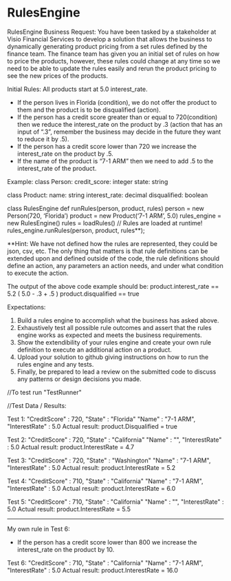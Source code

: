 # RulesEngine
RulesEngine
Business Request:
You have been tasked by a stakeholder at Visio Financial Services to develop a solution that allows the business to dynamically 
generating product pricing from a set rules defined by the finance team. 
The finance team has given you an initial set of rules on how to price the products, 
however, these rules could change at any time so we need to be able 
to update the rules easily and rerun the product pricing to see the new prices of the products.

Initial Rules:
All products start at 5.0 interest_rate.
- If the person lives in Florida (condition), we do not offer the product to them and 
the product is to be disqualified (action).
- If the person has a credit score greater than or equal to 720(condition) 
then we reduce the interest_rate on the product by .3 
(action that has an input of “.3”, remember the business may decide in the future they want to reduce it by .5).
- If the person has a credit score lower than 720 we increase the interest_rate on the product 
by .5.
- If the name of the product is “7-1 ARM” then we need to add .5 to the interest_rate of the
product.

Example:
class Person:
  credit_score: integer
  state: string

class Product:
  name: string
  interest_rate: decimal
  disqualified: boolean

class RulesEngine
  def runRules(person, product, rules)
  person = new Person(720, ‘Florida’)
  product = new Product(‘7-1 ARM’, 5.0)
  rules_engine = new RulesEngine()
  rules = loadRules() // Rules are loaded at runtime!
  rules_engine.runRules(person, product, rules**);

**Hint: We have not defined how the rules are represented, they could be json, csv, etc. The only thing that matters is that rule definitions can be extended upon and defined outside of the code, the rule definitions should define an action, any parameters an action needs, and under what condition to execute the action.

The output of the above code example should be:
product.interest_rate == 5.2 ( 5.0 - .3 + .5 )
product.disqualified == true

Expectations:
1. Build a rules engine to accomplish what the business has asked above.
2. Exhaustively test all possible rule outcomes and assert that the rules engine works as expected and meets the business requirements.
3. Show the extendibility of your rules engine and create your own rule definition to execute an additional action on a product.
4. Upload your solution to github giving instructions on how to run the rules engine and any tests.
5. Finally, be prepared to lead a review on the submitted code to discuss any patterns or design decisions you made.

//To test run "TestRunner"

//Test Data / Results:

Test 1:
"CreditScore" : 720,
"State" : "Florida"
"Name" : "7-1 ARM",
"InterestRate" : 5.0
Actual result: product.Disqualified  = true

Test 2:
"CreditScore" : 720,
"State" : "California"
"Name" : "",
"InterestRate" : 5.0
Actual result: product.InterestRate = 4.7

Test 3:
"CreditScore" : 720,
"State" : "Washington"
"Name" : "7-1 ARM",
"InterestRate" : 5.0
Actual result: product.InterestRate = 5.2

Test 4:
"CreditScore" : 710,
"State" : "California"
"Name" : "7-1 ARM",
"InterestRate" : 5.0
Actual result: product.InterestRate = 6.0

Test 5:
"CreditScore" : 710,
"State" : "California"
"Name" : "",
"InterestRate" : 5.0
Actual result: product.InterestRate = 5.5

-----------------------
My own rule in Test 6:
- If the person has a credit score lower than 800 we increase the interest_rate on the product
  by 10.

Test 6:
"CreditScore" : 710,
"State" : "California"
"Name" : "7-1 ARM",
"InterestRate" : 5.0
Actual result: product.InterestRate = 16.0

